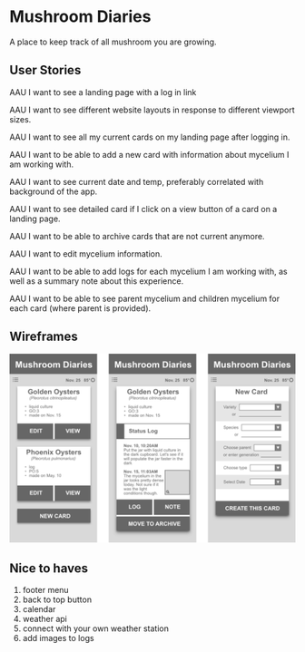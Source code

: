 # Mushroom Diaries

A place to keep track of all mushroom you are growing.

## User Stories

AAU I want to see a landing page with a log in link

AAU I want to see different website layouts in response to different viewport sizes.

AAU I want to see all my current cards  on my landing page after logging in.

AAU I want to be able to add a new card with information about mycelium I am working with.

AAU I want to see current date and temp, preferably correlated with background of the app.

AAU I want to see detailed card if I click on a view button of a card on a landing page.

AAU I want to be able to archive cards that are not current anymore.

AAU I want to edit mycelium information.

AAU I want to be able to add logs for each mycelium I am working with, as well as a summary note about this experience.

AAU I want to be able to see parent mycelium and children mycelium for each card (where parent is provided).

## Wireframes
![wireframes](public/images/wireframes.png)

## Nice to haves

1. footer menu
2. back to top button
3. calendar
4. weather api
5. connect with your own weather station
6. add images to logs

